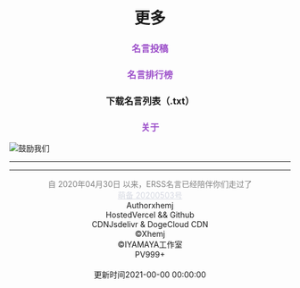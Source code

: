 <!-- Start more.html -->
<div data-id="page.more">
    <div style="text-align: center" class="mdui-ripple">
        <h1 data-id="page.more">更多</h1>
        <h3 data-id="page.more"><a data-id="page.more" style="color:#9B4DC9" onclick="location.hash='#/submit'">名言投稿</a></h3>
        <h3 data-id="page.more"><a data-id="page.more" style="color:#9B4DC9" onclick="location.hash='#/ranking'">名言排行榜</a></h3>
        <h3 data-id="page.more"><a data-id="page.more" id="download_btn">下载名言列表（.txt）</a></h3>
        <h3 data-id="page.more"><a data-id="page.more" style="color:#9B4DC9" onclick="location.hash='#/about'">关于</a></h3>
    </div>
</div>
<!-- -->
<div class="my--sponsor mdui-ripple">
    <img class="banner" src="https://s-sh-1943-pic1.oss.dogecdn.com/2021/05/03/lnUX9FrvT8ockbY.png" alt="鼓励我们" onclick="location.hash = '#/sponsor'"/>
</div>
<!-- -->

---

<div id="tcomment" data-id="page.more"></div>

---

<script async src="//busuanzi.ibruce.info/busuanzi/2.3/busuanzi.pure.mini.js"></script>
<div style="text-align: center" >
<div style="color: gray;">自 2020年04月30日 以来，ERSS名言已经陪伴你们走过了<span id="more-times"></span></div>
<a href="https://icp.gov.moe" target="_blank" style="color: #d6d9e2;">萌备 </a><a href="https://icp.gov.moe/?keyword=20200503" target="_blank" style="color: #d6d9e2;"> 20200503号</a>
</div>

<div style="text-align: center" class="mdui-ripple">
    <div class="github-badge" title="作者就是我啦！！" data-id="page.more"><span class="badge-subject" data-id="page.more">Author</span><span
            class="badge-value bg-blue" data-id="page.more">xhemj</span></div>
    <div class="github-badge" title="速度还可以吧？" data-id="page.more"><span class="badge-subject" data-id="page.more">Hosted</span><span
            class="badge-value bg-red" data-id="page.more"><span id="host">Vercel && Github</span></span></div>
    <div class="github-badge" title="Jsdelivr的静态文件加速和Cloudflare的部分页面加速" data-id="page.more"><span class="badge-subject" data-id="page.more">CDN</span><span
            class="badge-value bg-pink" data-id="page.more">Jsdelivr & DogeCloud CDN</span></div>
    <div class="github-badge" title="ERSS~~~" data-id="page.more"><span class="badge-subject" data-id="page.more">&copy;</span><span
            class="badge-value bg-brightgreen" data-id="page.more">Xhemj</span></div>
    <div class="github-badge" title="ERSS~~~" data-id="page.more"><span class="badge-subject" data-id="page.more">&copy;</span><span
            class="badge-value theme-bg blue" data-id="page.more">IYAMAYA工作室</span></div>
    <div class="github-badge" title="多来看看呀！" data-id="page.more"><span class="badge-subject" data-id="page.more">PV</span><span
            class="badge-value bg-yellow" data-id="page.more"><span id="hit-count">999+</span></span></div>
    </br>
    <div class="github-badge" title="会慢慢更新的" data-id="page.more"><span class="badge-subject" data-id="page.more">更新时间</span><span
            class="badge-value bg-lightgrey" data-id="page.more"><span id="uptime">2021-00-00 00:00:00</span></span></div>
    </br>
</div>
<script>
    twikoo.init({ 
        envId: 'xhemj-0gjckebwf7276129', 
        el: '#tcomment' ,
        onCommentLoaded: function () {
             document.querySelector(".tk-footer").innerHTML = `Powered by <a href="https://twikoo.js.org" target="_blank" rel="nofollow">Twikoo</a></br>&copy; 2021 <a href="https://mingyan.js.org">ERSS名言</a></div>`
            document.querySelector(".el-textarea__inner").style.height = "150px";
        }
    })
    .then(function () {
        db('评论加载完成');
        document.querySelector(".tk-footer").innerHTML = `Powered by <a href="https://twikoo.js.org" target="_blank" rel="nofollow">Twikoo</a></br>&copy; 2021 <a href="https://mingyan.js.org">ERSS名言</a></div>`
        document.querySelector(".el-textarea__inner").style.height = "150px";
    });
    $.get("https://api.github.com/repos/xhemj/mingyan", function (data) {
        var a = data["updated_at"];
        $("#uptime").text(new Date(a).toLocaleString());
        console.log(new Date(a).toLocaleString());
    });
    if (fetch) fetch("https://hit-count.erss.club/?_my_cache_=no")
.then(j=>j.json())
.then(res => {
    $("#hit-count").html(res.data.count)
})
</script>
<!-- End more.html -->